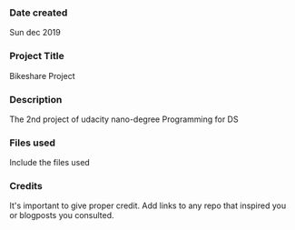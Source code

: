 ### Date created
Sun dec 2019

### Project Title
Bikeshare Project

### Description
The 2nd project of udacity nano-degree Programming for DS

### Files used
Include the files used

### Credits
It's important to give proper credit. Add links to any repo that inspired you or blogposts you consulted.
